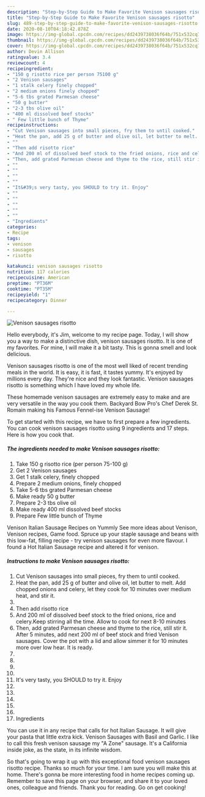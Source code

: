 ```yaml
---
description: "Step-by-Step Guide to Make Favorite Venison sausages risotto"
title: "Step-by-Step Guide to Make Favorite Venison sausages risotto"
slug: 489-step-by-step-guide-to-make-favorite-venison-sausages-risotto
date: 2020-08-10T04:18:42.878Z
image: https://img-global.cpcdn.com/recipes/dd2439738036f64b/751x532cq70/venison-sausages-risotto-recipe-main-photo.jpg
thumbnail: https://img-global.cpcdn.com/recipes/dd2439738036f64b/751x532cq70/venison-sausages-risotto-recipe-main-photo.jpg
cover: https://img-global.cpcdn.com/recipes/dd2439738036f64b/751x532cq70/venison-sausages-risotto-recipe-main-photo.jpg
author: Devin Allison
ratingvalue: 3.4
reviewcount: 4
recipeingredient:
- "150 g risotto rice per person 75100 g"
- "2 Venison sausages"
- "1 stalk celery finely chopped"
- "2 medium onions finely chopped"
- "5-6 tbs grated Parmesan cheese"
- "50 g butter"
- "2-3 tbs olive oil"
- "400 ml dissolved beef stocks"
- " Few little bunch of Thyme"
recipeinstructions:
- "Cut Venison sausages into small pieces, fry them to until cooked."
- "Heat the pan, add 25 g of butter and olive oil, let butter to melt. Add chopped onions and celery, let they cook for 10 minutes over medium heat, and stir it."
- ""
- "Then add risotto rice"
- "And 200 ml of dissolved beef stock to the fried onions, rice and celery.Keep stirring all the time. Allow to cook for next 8-10 minutes"
- "Then, add grated Parmesan cheese and thyme to the rice, still stir it. After 5 minutes, add next 200 ml of beef stock and fried Venison sausages. Cover the pot with a lid and allow simmer it for 10 minutes more over low hear. It is ready."
- ""
- ""
- ""
- ""
- "It&#39;s very tasty, you SHOULD to try it. Enjoy"
- ""
- ""
- ""
- ""
- ""
- "Ingredients"
categories:
- Recipe
tags:
- venison
- sausages
- risotto

katakunci: venison sausages risotto 
nutrition: 117 calories
recipecuisine: American
preptime: "PT36M"
cooktime: "PT35M"
recipeyield: "1"
recipecategory: Dinner

---
```



![Venison sausages risotto](https://img-global.cpcdn.com/recipes/dd2439738036f64b/751x532cq70/venison-sausages-risotto-recipe-main-photo.jpg)

Hello everybody, it's Jim, welcome to my recipe page. Today, I will show you a way to make a distinctive dish, venison sausages risotto. It is one of my favorites. For mine, I will make it a bit tasty. This is gonna smell and look delicious.

Venison sausages risotto is one of the most well liked of recent trending meals in the world. It is easy, it is fast, it tastes yummy. It's enjoyed by millions every day. They're nice and they look fantastic. Venison sausages risotto is something which I have loved my whole life.

These homemade venison sausages are extremely easy to make and are very versatile in the way you cook them. Backyard Bow Pro&#39;s Chef Derek St. Romain making his Famous Fennel-ise Venison Sausage!


To get started with this recipe, we have to first prepare a few ingredients. You can cook venison sausages risotto using 9 ingredients and 17 steps. Here is how you cook that.

<!--inarticleads1-->

##### The ingredients needed to make Venison sausages risotto:

1. Take 150 g risotto rice (per person 75-100 g)
1. Get 2 Venison sausages
1. Get 1 stalk celery, finely chopped
1. Prepare 2 medium onions, finely chopped
1. Take 5-6 tbs grated Parmesan cheese
1. Make ready 50 g butter
1. Prepare 2-3 tbs olive oil
1. Make ready 400 ml dissolved beef stocks
1. Prepare  Few little bunch of Thyme


Venison Italian Sausage Recipes on Yummly See more ideas about Venison, Venison recipes, Game food. Spruce up your staple sausage and beans with this low-fat, filling recipe - try venison sausages for even more flavour. I found a Hot Italian Sausage recipe and altered it for venison. 

<!--inarticleads2-->

##### Instructions to make Venison sausages risotto:

1. Cut Venison sausages into small pieces, fry them to until cooked.
1. Heat the pan, add 25 g of butter and olive oil, let butter to melt. Add chopped onions and celery, let they cook for 10 minutes over medium heat, and stir it.
1. 
1. Then add risotto rice
1. And 200 ml of dissolved beef stock to the fried onions, rice and celery.Keep stirring all the time. Allow to cook for next 8-10 minutes
1. Then, add grated Parmesan cheese and thyme to the rice, still stir it. After 5 minutes, add next 200 ml of beef stock and fried Venison sausages. Cover the pot with a lid and allow simmer it for 10 minutes more over low hear. It is ready.
1. 
1. 
1. 
1. 
1. It&#39;s very tasty, you SHOULD to try it. Enjoy
1. 
1. 
1. 
1. 
1. 
1. Ingredients


You can use it in any recipe that calls for hot Italian Sausage. It will give your pasta that little extra kick. Venison Sausages with Basil and Garlic. I like to call this fresh venison sausage my &#34;A Zone&#34; sausage. It&#39;s a California inside joke, as the state, in its infinite wisdom. 

So that's going to wrap it up with this exceptional food venison sausages risotto recipe. Thanks so much for your time. I am sure you will make this at home. There's gonna be more interesting food in home recipes coming up. Remember to save this page on your browser, and share it to your loved ones, colleague and friends. Thank you for reading. Go on get cooking!
